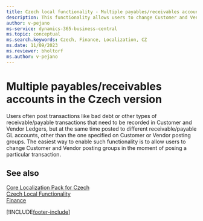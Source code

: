 ```yaml
---
title: Czech local functionality - Multiple payables/receivables accounts 
description: This functionality allows users to change Customer and Vendor posting groups in the moment of posing a particular transaction.
author: v-pejano
ms-service: dynamics-365-business-central
ms.topic: conceptual
ms.search.keywords: Czech, Finance, Localization, CZ
ms.date: 11/09/2023
ms.reviewer: bholtorf
ms.author: v-pejano
---
```


# Multiple payables/receivables accounts in the Czech version

Users often post transactions like bad debt or other types of receivable/payable transactions that need to be recorded in Customer and Vendor Ledgers, but at the same time posted to different receivable/payable GL accounts, other than the one specified on Customer or Vendor posting groups. The easiest way to enable such functionality is to allow users to change Customer and Vendor posting groups in the moment of posing a particular transaction.

## See also

[Core Localization Pack for Czech](ui-extensions-core-localization-pack-cz.md)  
[Czech Local Functionality](czech-local-functionality.md)  
[Finance](../../finance.md)  


[!INCLUDE[footer-include](../../includes/footer-banner.md)]